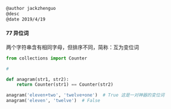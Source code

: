 ```markdown
@author jackzhenguo
@desc 
@date 2019/4/19
```

#### 77 异位词

两个字符串含有相同字母，但排序不同，简称：互为变位词

```python
from collections import Counter

# 

def anagram(str1, str2):
    return Counter(str1) == Counter(str2)

anagram('eleven+two', 'twelve+one')  # True 这是一对神器的变位词
anagram('eleven', 'twelve')  # False
```